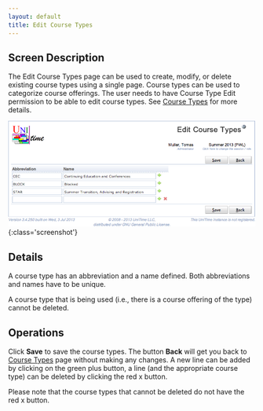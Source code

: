 ```yaml
---
layout: default
title: Edit Course Types
---
```



## Screen Description

The Edit Course Types page can be used to create, modify, or delete existing course types using a single page. Course types can be used to categorize course offerings. The user needs to have Course Type Edit permission to be able to edit course types. See [Course Types](course-types) for more details.

![Edit Course Types](images/edit-course-types-1.png){:class='screenshot'}

## Details

A course type has an abbreviation and a name defined. Both abbreviations and names have to be unique.

A course type that is being used (i.e., there is a course offering of the type) cannot be deleted.

## Operations

Click **Save** to save the course types. The button **Back** will get you back to [Course Types](course-types) page without making any changes. A new line can be added by clicking on the green plus button, a line (and the appropriate course type) can be deleted by clicking the red x button.

Please note that the course types that cannot be deleted do not have the red x button.

